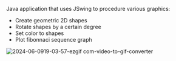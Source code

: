 Java application that uses JSwing to procedure various graphics:
- Create geometric 2D shapes
- Rotate shapes by a certain degree
- Set color to shapes
- Plot fibonnaci sequence graph

![2024-06-0919-03-57-ezgif com-video-to-gif-converter](https://github.com/Quante31/JSwing-Project/assets/128967161/457d47d7-344c-46ec-bac6-231367c782e9)

